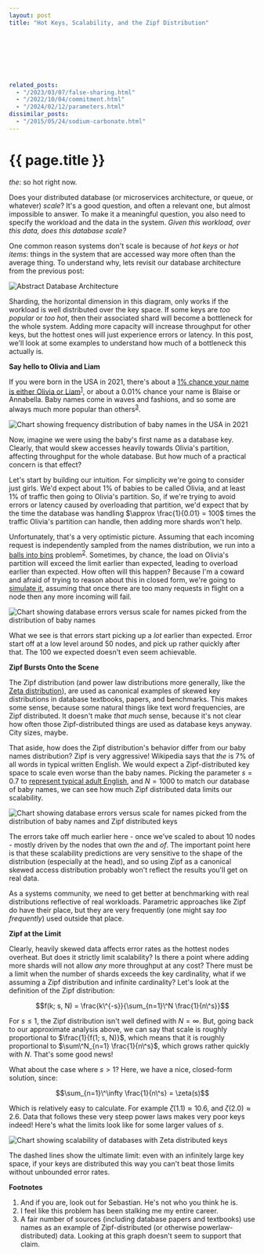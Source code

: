 ```yaml
---
layout: post
title: "Hot Keys, Scalability, and the Zipf Distribution"








related_posts:
  - "/2023/03/07/false-sharing.html"
  - "/2022/10/04/commitment.html"
  - "/2024/02/12/parameters.html"
dissimilar_posts:
  - "/2015/05/24/sodium-carbonate.html"
---
```

{{ page.title }}
================

<p class="meta"><i>the</i>: so hot right now.</p>


<script>
  MathJax = {
    tex: {inlineMath: [['$', '$'], ['\\(', '\\)']]}
  };
</script>
<script id="MathJax-script" async src="https://cdn.jsdelivr.net/npm/mathjax@3/es5/tex-mml-chtml.js"></script>

Does your distributed database (or microservices architecture, or queue, or whatever) *scale*? It's a good question, and often a relevant one, but almost impossible to answer. To make it a meaningful question, you also need to specify the workload and the data in the system. *Given this workload, over this data, does this database scale?*

One common reason systems don't scale is because of *hot keys* or *hot items*: things in the system that are accessed way more often than the average thing. To understand why, lets revisit our database architecture from the previous post:

![Abstract Database Architecture](/blog/images/db_basic_arch.png)

Sharding, the horizontal dimension in this diagram, only works if the workload is well distributed over the key space. If some keys are *too popular* or *too hot*, then their associated shard will become a bottleneck for the whole system. Adding more capacity will increase throughput for other keys, but the hottest ones will just experience errors or latency. In this post, we'll look at some examples to understand how much of a bottleneck this actually is.

**Say hello to Olivia and Liam**

If you were born in the USA in 2021, there's about a [1% chance your name is either Olivia or Liam](https://www.ssa.gov/cgi-bin/popularnames.cgi)<sup>[1](#foot1)</sup>, or about a 0.01% chance your name is Blaise or Annabella. Baby names come in waves and fashions, and so some are always much more popular than others<sup>[3](#foot3)</sup>.

![Chart showing frequency distribution of baby names in the USA in 2021](/blog/images/baby_names.png)

Now, imagine we were using the baby's first name as a database key. Clearly, that would skew accesses heavily towards Olivia's partition, affecting throughput for the whole database. But how much of a practical concern is that effect?

Let's start by building our intuition. For simplicity we're going to consider just girls. We'd expect about 1% of babies to be called Olivia, and at least 1% of traffic then going to Olivia's partition. So, if we're trying to avoid errors or latency caused by overloading that partition, we'd expect that by the time the database was handling $\approx \frac{1}{0.01} = 100$ times the traffic Olivia's partition can handle, then adding more shards won't help.

Unfortunately, that's a very optimistic picture. Assuming that each incoming request is independently sampled from the names distribution, we run into a [balls into bins](https://brooker.co.za/blog/2018/01/01/balls-into-bins.html) problem<sup>[2](#foot2)</sup>. Sometimes, by chance, the load on Olivia's partition will exceed the limit earlier than expected, leading to overload earlier than expected. How often will this happen? Because I'm a coward and afraid of trying to reason about this in closed form, we're going to [simulate it](https://brooker.co.za/blog/2022/04/11/simulation.html), assuming that once there are too many requests in flight on a node then any more incoming will fail.

![Chart showing database errors versus scale for names picked from the distribution of baby names](/blog/images/hot_keys_babies.png)

What we see is that errors start picking up a *lot* earlier than expected. Error start off at a low level around 50 nodes, and pick up rather quickly after that. The 100 we expected doesn't even seem achievable.

**Zipf Bursts Onto the Scene**

The Zipf distribution (and power law distributions more generally, like the [Zeta distribution](https://en.wikipedia.org/wiki/Zeta_distribution)), are used as canonical examples of skewed key distributions in database textbooks, papers, and benchmarks. This makes some sense, because some natural things like text word frequencies, are Zipf distributed. It doesn't make *that much* sense, because it's not clear how often those Zipf-distributed things are used as database keys anyway. City sizes, maybe.

That aside, how does the Zipf distribution's behavior differ from our baby names distribution? Zipf is very aggressive! Wikipedia says that *the* is 7% of all words in typical written English. We would expect a Zipf-distributed key space to scale even worse than the baby names. Picking the parameter $s = 0.7$ to [represent typical adult English](https://journals.plos.org/plosone/article?id=10.1371/journal.pone.0053227), and $N = 1000$ to match our database of baby names, we can see how much Zipf distributed data limits our scalability.

![Chart showing database errors versus scale for names picked from the distribution of baby names and Zipf distributed keys](/blog/images/hot_keys_babies_zipf.png)

The errors take off much earlier here - once we've scaled to about 10 nodes - mostly driven by the nodes that own *the* and *of*. The important point here is that these scalability predictions are very sensitive to the shape of the distribution (especially at the head), and so using Zipf as a canonical skewed access distribution probably won't reflect the results you'll get on real data.

As a systems community, we need to get better at benchmarking with real distributions reflective of real workloads. Parametric approaches like Zipf do have their place, but they are very frequently (one might say *too frequently*) used outside that place.

**Zipf at the Limit**

Clearly, heavily skewed data affects error rates as the hottest nodes overheat. But does it strictly limit scalability? Is there a point where adding more shards will not allow *any* more throughput at any cost? There must be a limit when the number of shards exceeds the key cardinality, what if we assuming a Zipf distribution and infinite cardinality? Let's look at the definition of the Zipf distribution:

$$f(k; s, N) = \frac{k\^{-s}}{\sum_{n=1}\^N \frac{1}{n\^s}}$$

For $s \leq 1$, the Zipf distribution isn't well defined with $N = \infty$. But, going back to our approximate analysis above, we can say that scale is roughly proportional to $\frac{1}{f(1; s, N)}$, which means that it is roughly proportional to $\sum\^N_{n=1} \frac{1}{n\^s}$, which grows rather quickly with $N$. That's some good news!

What about the case where $s > 1$? Here, we have a nice, closed-form solution, since:

$$\sum_{n=1}\^\infty \frac{1}{n\^s} = \zeta(s)$$

Which is relatively easy to calculate. For example $\zeta(1.1) \approx 10.6$, and $\zeta(2.0) \approx 2.6$. Data that follows these very steep power laws makes very poor keys indeed! Here's what the limits look like for some larger values of $s$.

![Chart showing scalability of databases with Zeta distributed keys](/blog/images/zipf_limit.png)

The dashed lines show the ultimate limit: even with an infinitely large key space, if your keys are distributed this way you can't beat those limits without unbounded error rates.

**Footnotes**

1. <a name="foot1"></a> And if you are, look out for Sebastian. He's not who you think he is.
1. <a name="foot2"></a> I feel like this problem has been stalking me my entire career.
1. <a name="foot3"></a> A fair number of sources (including database papers and textbooks) use names as an example of Zipf-distributed (or otherwise powerlaw-distributed) data. Looking at this graph doesn't seem to support that claim.